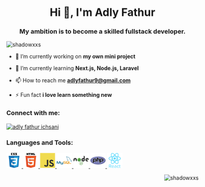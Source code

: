 <h1 align="center">Hi 👋, I'm Adly Fathur</h1>
<h3 align="center">My ambition is to become a skilled fullstack developer.</h3>

<p align="left"> <img src="https://komarev.com/ghpvc/?username=shadowxxs&label=Profile%20views&color=0e75b6&style=flat" alt="shadowxxs" /> </p>


- 🔭 I’m currently working on **my own mini project**

- 🌱 I’m currently learning **Next.js, Node.js, Laravel**

- 📫 How to reach me **adlyfathur9@gmail.com**

- ⚡ Fun fact **i love learn something new**

<h3 align="left">Connect with me:</h3>
<p align="left">
<a href="https://www.linkedin.com/in/adly-fathur-ichsani-kameswara-20aa4122a/" target="blank"><img align="center" src="https://raw.githubusercontent.com/rahuldkjain/github-profile-readme-generator/master/src/images/icons/Social/linked-in-alt.svg" alt="adly fathur ichsani" height="30" width="40" /></a>
</p>

<h3 align="left">Languages and Tools:</h3>
<p align="left"> <a href="https://www.w3schools.com/css/" target="_blank" rel="noreferrer"> <img src="https://raw.githubusercontent.com/devicons/devicon/master/icons/css3/css3-original-wordmark.svg" alt="css3" width="40" height="40"/> </a> <a href="https://www.w3.org/html/" target="_blank" rel="noreferrer"> <img src="https://raw.githubusercontent.com/devicons/devicon/master/icons/html5/html5-original-wordmark.svg" alt="html5" width="40" height="40"/> </a> <a href="https://developer.mozilla.org/en-US/docs/Web/JavaScript" target="_blank" rel="noreferrer"> <img src="https://raw.githubusercontent.com/devicons/devicon/master/icons/javascript/javascript-original.svg" alt="javascript" width="40" height="40"/> </a> <a href="https://www.mysql.com/" target="_blank" rel="noreferrer"> <img src="https://raw.githubusercontent.com/devicons/devicon/master/icons/mysql/mysql-original-wordmark.svg" alt="mysql" width="40" height="40"/> </a> <a href="https://nodejs.org" target="_blank" rel="noreferrer"> <img src="https://raw.githubusercontent.com/devicons/devicon/master/icons/nodejs/nodejs-original-wordmark.svg" alt="nodejs" width="40" height="40"/> </a> <a href="https://www.php.net" target="_blank" rel="noreferrer"> <img src="https://raw.githubusercontent.com/devicons/devicon/master/icons/php/php-original.svg" alt="php" width="40" height="40"/> </a> <a href="https://reactjs.org/" target="_blank" rel="noreferrer"> <img src="https://raw.githubusercontent.com/devicons/devicon/master/icons/react/react-original-wordmark.svg" alt="react" width="40" height="40"/> </a> </p>

<p><img align="right" src="https://github-readme-stats.vercel.app/api/top-langs?username=shadowxxs&show_icons=true&locale=en&layout=compact" alt="shadowxxs" /></p>
